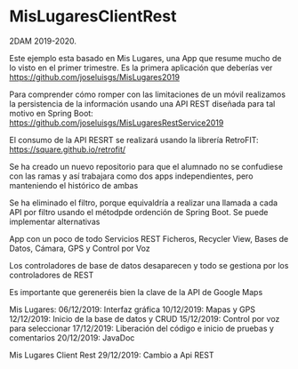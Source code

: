 # MisLugaresClientRest
2DAM 2019-2020. 

Este ejemplo esta basado en Mis Lugares, una App que resume mucho de lo visto en el primer trimestre.
Es la primera aplicación que deberías ver
https://github.com/joseluisgs/MisLugares2019

Para comprender cómo romper con las limitaciones de un móvil realizamos la persistencia de la información
usando una API REST diseñada para tal motivo en Spring Boot:
https://github.com/joseluisgs/MisLugaresRestService2019

El consumo de la API RESRT se realizará usando la librería RetroFIT: 
https://square.github.io/retrofit/


Se ha creado un nuevo repositorio para que el alumnado no se confudiese con las ramas y así trabajara como dos apps 
independientes, pero manteniendo el histórico de ambas

Se ha eliminado el filtro, porque equivaldría a realizar una llamada a cada API por filtro usando 
el métodpde ordención de Spring Boot. Se puede implementar alternativas

App con un poco de todo
Servicios REST Ficheros, Recycler View, Bases de Datos, Cámara, GPS y Control por Voz

Los controladores de base de datos desaparecen y todo se gestiona por los controladores de REST

Es importante que gereneréis bien la clave de la API de Google Maps

Mis Lugares:
06/12/2019: Interfaz gráfica 
10/12/2019: Mapas y GPS 
12/12/2019: Inicio de la base de datos y CRUD
15/12/2019: Control por voz para seleccionar
17/12/2019: Liberación del código e inicio de pruebas y comentarios
20/12/2019: JavaDoc

Mis Lugares Client Rest
29/12/2019: Cambio a Api REST
